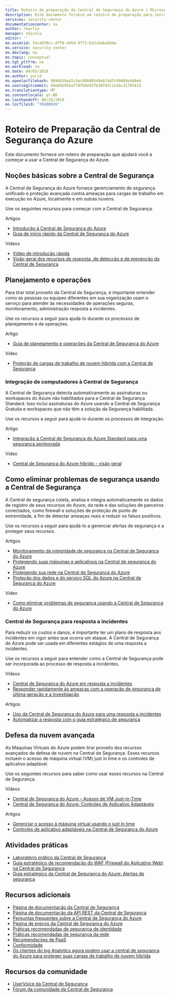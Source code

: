 ```yaml
---
title: Roteiro de preparação da Central de Segurança do Azure | Microsoft Docs
description: Este documento fornece um roteiro de preparação para incrementar a Central de Segurança do Azure.
services: security-center
documentationcenter: na
author: rkarlin
manager: ndicola
editor: ''
ms.assetid: fece670cc-df70-445d-9773-b32cbaba8d4a
ms.service: security-center
ms.devlang: na
ms.topic: conceptual
ms.tgt_pltfrm: na
ms.workload: na
ms.date: 04/03/2018
ms.author: yurid
ms.openlocfilehash: 989d438ad2c5ec80b89540eb7ddfc80d69a9d0e6
ms.sourcegitcommit: 44e85b95baf7dfb9e92fb38f03c2a1bc31765415
ms.translationtype: MT
ms.contentlocale: pt-BR
ms.lasthandoff: 08/28/2019
ms.locfileid: "70100926"
---
```

# <a name="azure-security-center-readiness-roadmap"></a>Roteiro de Preparação da Central de Segurança do Azure
Este documento fornece um roteiro de preparação que ajudará você a começar a usar a Central de Segurança do Azure.

## <a name="understanding-security-center"></a>Noções básicas sobre a Central de Segurança
A Central de Segurança do Azure fornece gerenciamento de segurança unificado e proteção avançada contra ameaças para cargas de trabalho em execução no Azure, localmente e em outras nuvens. 

Use os seguintes recursos para começar com a Central de Segurança.

Artigos
* [Introdução à Central de Segurança do Azure](https://docs.microsoft.com/azure/security-center/security-center-intro)
* [Guia de início rápido da Central de Segurança do Azure](https://docs.microsoft.com/azure/security-center/security-center-get-started)

Vídeos
* [Vídeo de introdução rápida](https://azure.microsoft.com/resources/videos/introduction-to-azure-security-center/)
* [Visão geral dos recursos de resposta, de detecção e de prevenção da Central de Segurança](https://azure.microsoft.com/resources/videos/azurecon-2015-new-azure-security-center-helps-you-prevent-detect-and-respond-to-threats/)

## <a name="planning-and-operations"></a>Planejamento e operações
Para tirar total proveito da Central de Segurança, é importante entender como as pessoas ou equipes diferentes em sua organização usam o serviço para atender às necessidades de operações seguras, monitoramento, administração resposta a incidentes.

Use os recursos a seguir para ajudá-lo durante os processos de planejamento e de operações.


Artigo
* [Guia de planejamento e operações da Central de Segurança do Azure](https://docs.microsoft.com/azure/security-center/security-center-planning-and-operations-guide)

Vídeo
* [Proteção de cargas de trabalho de nuvem híbrida com a Central de Segurança](https://mva.microsoft.com/training-courses/hybrid-cloud-workload-protection-with-azure-security-center-18173?l=X4WqTA3jE_1106218965)

### <a name="onboarding-computers-to-security-center"></a>Integração de computadores à Central de Segurança
A Central de Segurança detecta automaticamente as assinaturas ou workspaces do Azure não habilitados para a Central de Segurança Standard. Isso inclui assinaturas do Azure usando a Central de Segurança Gratuita e workspaces que não têm a solução da Segurança habilitada.

Use os recursos a seguir para ajudá-lo durante os processos de integração.

Artigo
* [Integração à Central de Segurança do Azure Standard para uma segurança aprimorada](https://docs.microsoft.com/azure/security-center/security-center-onboarding)

Vídeo
* [Central de Segurança do Azure híbrido - visão geral](https://youtu.be/NMa4L_M597k)

## <a name="mitigating-security-issues-using-security-center"></a>Como eliminar problemas de segurança usando a Central de Segurança
A Central de segurança coleta, analisa e integra automaticamente os dados de registro de seus recursos do Azure, da rede e das soluções de parceiros conectados, como firewall e soluções de proteção de ponto de extremidade, a fim de detectar ameaças reais e reduzir os falsos positivos.

Use os recursos a seguir para ajudá-lo a gerenciar alertas de segurança e a proteger seus recursos.

Artigos    
* [Monitoramento da integridade de segurança na Central de Segurança do Azure](https://docs.microsoft.com/azure/security-center/security-center-monitoring)
* [Protegendo suas máquinas e aplicativos na Central de segurança do Azure](security-center-virtual-machine-protection.md)
* [Protegendo sua rede na Central de Segurança do Azure](https://docs.microsoft.com/azure/security-center/security-center-network-recommendations)
* [Proteção dos dados e do serviço SQL do Azure na Central de Segurança do Azure](https://docs.microsoft.com/azure/security-center/security-center-sql-service-recommendations)


Vídeo   
* [Como eliminar problemas de segurança usando a Central de Segurança do Azure](https://channel9.msdn.com/Blogs/Azure-Security-Videos/Mitigating-Security-Issues-using-Azure-Security-Center)

### <a name="security-center-for-incident-response"></a>Central de Segurança para resposta a incidentes
Para reduzir os custos e danos, é importante ter um plano de resposta aos incidentes em vigor antes que ocorra um ataque. A Central de Segurança do Azure pode ser usada em diferentes estágios de uma resposta a incidentes.

Use os recursos a seguir para entender como a Central de Segurança pode ser incorporada ao processo de resposta a incidentes.

Vídeos  
* [Central de Segurança do Azure em resposta a incidentes](https://channel9.msdn.com/Blogs/Azure-Security-Videos/Azure-Security-Center-in-Incident-Response)
* [Responder rapidamente às ameaças com a operação de segurança de última geração e a investigação](https://youtu.be/e8iFCz5RM4g)

Artigos    
* [Uso da Central de Segurança do Azure para uma resposta a incidentes](https://docs.microsoft.com/azure/security-center/security-center-incident-response)
* [Automatizar a resposta com o guia estratégico de segurança](https://docs.microsoft.com/azure/security-center/security-center-playbooks)

## <a name="advanced-cloud-defense"></a>Defesa da nuvem avançada

As Máquinas Virtuais do Azure podem tirar proveito dos recursos avançados de defesa de nuvem na Central de Segurança. Esses recursos incluem o acesso de máquina virtual (VM) just in time e os controles de aplicativo adaptável.

Use os seguintes recursos para saber como usar esses recursos na Central de Segurança.

Vídeos  
* [Central de Segurança do Azure – Acesso de VM Just-in-Time](https://youtu.be/UOQb2FcdQnU)
* [Central de Segurança do Azure: Controles de Aplicativo Adaptáveis](https://youtu.be/wWWekI1Y9ck)

Artigos    
* [Gerenciar o acesso à máquina virtual usando o just in time](https://docs.microsoft.com/azure/security-center/security-center-just-in-time)
* [Controles de aplicativo adaptáveis na Central de Segurança do Azure](https://docs.microsoft.com/azure/security-center/security-center-adaptive-application)

## <a name="hands-on-activities"></a>Atividades práticas

* [Laboratório prático da Central de Segurança](https://www.microsoft.com/handsonlabs/SelfPacedLabs/?storyGuid=78871abf-6f35-4aa0-840f-d801f5cdbd72)
* [Guia estratégico de recomendação do WAF (Firewall do Aplicativo Web) na Central de Segurança](https://gallery.technet.microsoft.com/ASC-Playbook-Protect-38bd47ff)
* [Guia estratégico da Central de Segurança do Azure: Alertas de segurança](https://gallery.technet.microsoft.com/Azure-Security-Center-f621a046)

## <a name="additional-resources"></a>Recursos adicionais
* [Página de documentação da Central de Segurança](https://docs.microsoft.com/azure/security-center/)
* [Página de documentação da API REST da Central de Segurança](https://msdn.microsoft.com/library/mt704034.aspx)
* [Perguntas frequentes sobre a Central de Segurança do Azure](https://docs.microsoft.com/azure/security-center/security-center-faq)
* [Página de preços da Central de Segurança do Azure](https://azure.microsoft.com/pricing/details/security-center/)
* [Práticas recomendadas de segurança de identidade](https://docs.microsoft.com/azure/security/fundamentals/identity-management-best-practices)
* [Práticas recomendadas de segurança da rede](https://docs.microsoft.com/azure/security/fundamentals/network-best-practices)
* [Recomendações de PaaS](https://docs.microsoft.com/azure/security/security-paas-deployments)
* [Conformidade](https://www.microsoft.com/en-us/trustcenter/compliance/due-diligence-checklist)
* [Os clientes do log Analytics agora podem usar a central de segurança do Azure para proteger suas cargas de trabalho de nuvem híbrida](https://blogs.technet.microsoft.com/msoms/2017/09/25/oms-customers-can-now-use-azure-security-center-to-protect-their-hybrid-cloud-workloads/)

## <a name="community-resources"></a>Recursos da comunidade

* [UserVoice da Central de Segurança](https://feedback.azure.com/forums/347535-azure-security-center)
* [Fórum da comunidade da Central de Segurança](https://social.msdn.microsoft.com/Forums/azure/en-US/home?forum=AzureSecurityCenter)



